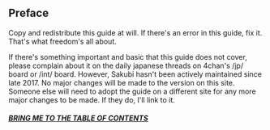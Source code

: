 ## Preface

Copy and redistribute this guide at will. If there's an error in this guide, fix it. That's what freedom's all about.

If there's something important and basic that this guide does not cover, please complain about it on the daily japanese threads on 4chan's /jp/ board or /int/ board. However, Sakubi hasn't been actively maintained since late 2017. No major changes will be made to the version on this site. Someone else will need to adopt the guide on a different site for any more major changes to be made. If they do, I'll link to it.

##### [BRING ME TO THE TABLE OF CONTENTS](table_of_contents.md)
